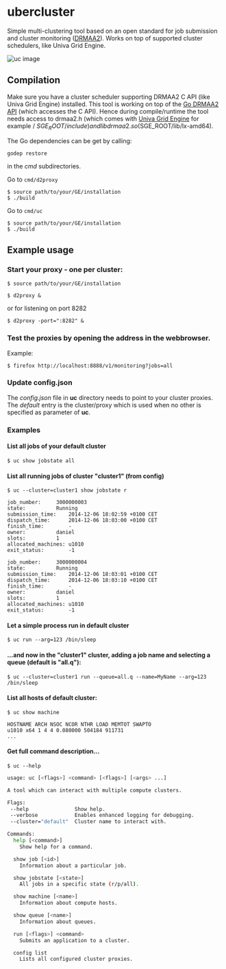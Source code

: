 ubercluster
===========

Simple multi-clustering tool based on an open standard for job submission and cluster monitoring ([DRMAA2](http://www.drmaa.org)). Works on top of supported cluster schedulers, like Univa Grid Engine.

![uc image](https://raw.githubusercontent.com/dgruber/ubercluster/master/img/uc.png)

## Compilation

Make sure you have a cluster scheduler supporting DRMAA2 C API (like Univa Grid Engine)
installed. This tool is working on top of the [Go DRMAA2 API](https://github.com/dgruber/drmaa2) (which accesses the C API).
Hence during compile/runtime the tool needs access to drmaa2.h (which comes with 
[Univa Grid Engine](http://www.univa.com/resources/univa-grid-engine-trial.php) for example / $SGE_ROOT/include) and libdrmaa2.so ($SGE_ROOT/lib/lx-amd64).

The Go dependencies can be get by calling:

    godep restore 

in the *cmd* subdirectories.

Go to ```cmd/d2proxy```
 
    $ source path/to/your/GE/installation
    $ ./build


Go to ```cmd/uc```

    $ source path/to/your/GE/installation
    $ ./build

## Example usage

### Start your proxy - one per cluster:

    $ source path/to/your/GE/installation

    $ d2proxy &
    
or for listening on port 8282
    
    $ d2proxy -port=":8282" &

### Test the proxies by opening the address in the webbrowser.

Example:

    $ firefox http://localhost:8888/v1/monitoring?jobs=all

### Update config.json 

The *config.json* file in **uc** directory needs to point to your cluster proxies. The *default* entry is the cluster/proxy which is used when no other is specified as parameter of **uc**.

### Examples

#### List all jobs of your default cluster

    $ uc show jobstate all

#### List all running jobs of cluster "cluster1" (from config)

    $ uc --cluster=cluster1 show jobstate r

    job_number:		3000000003
    state:			Running
    submission_time:	2014-12-06 18:02:59 +0100 CET
    dispatch_time:		2014-12-06 18:03:00 +0100 CET
    finish_time:		-
    owner:			daniel
    slots:			1
    allocated_machines:	u1010
    exit_status:		-1

    job_number:		3000000004
    state:			Running
    submission_time:	2014-12-06 18:03:01 +0100 CET
    dispatch_time:		2014-12-06 18:03:10 +0100 CET
    finish_time:		-
    owner:			daniel
    slots:			1
    allocated_machines:	u1010
    exit_status:		-1

#### Let a simple process run in default cluster

    $ uc run --arg=123 /bin/sleep

#### ...and now in the "cluster1" cluster, adding a job name and selecting a queue (default is "all.q"):

    $ uc --cluster=cluster1 run --queue=all.q --name=MyName --arg=123 /bin/sleep

#### List all hosts of default cluster:

    $ uc show machine
    
    HOSTNAME ARCH NSOC NCOR NTHR LOAD MEMTOT SWAPTO
    u1010 x64 1 4 4 0.080000 504184 911731
    ...

#### Get full command description...

    $ uc --help

```sh
usage: uc [<flags>] <command> [<flags>] [<args> ...]

A tool which can interact with multiple compute clusters.

Flags:
 --help               Show help.
 --verbose            Enables enhanced logging for debugging.
 --cluster="default"  Cluster name to interact with.

Commands:
  help [<command>]
    Show help for a command.

  show job [<id>]
    Information about a particular job.

  show jobstate [<state>]
    All jobs in a specific state (r/p/all).

  show machine [<name>]
    Information about compute hosts.

  show queue [<name>]
    Information about queues.

  run [<flags>] <command>
    Submits an application to a cluster.

  config list
    Lists all configured cluster proxies.
```
